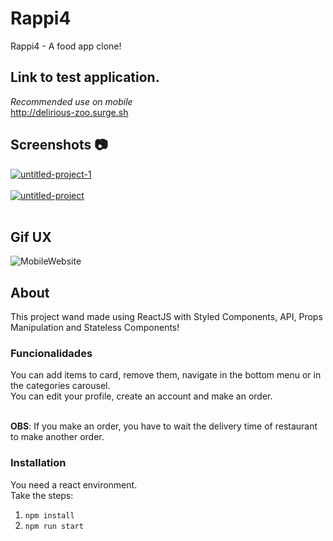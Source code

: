 # Rappi4

Rappi4 - A food app clone!

## Link to test application.
*Recommended use on mobile*<br />
http://delirious-zoo.surge.sh

## Screenshots :camera:

<a href="https://ibb.co/5821GZT"><img src="https://i.ibb.co/Z8NfG9d/untitled-project-1.png" alt="untitled-project-1" border="0"></a><br /><a target='_blank' href='https://pt-br.imgbb.com/'></a><br />
<a href="https://ibb.co/Dzdcwm4"><img src="https://i.ibb.co/Qp0SYh9/untitled-project.png" alt="untitled-project" border="0"></a><br /><a target='_blank' href='https://pt-br.imgbb.com/'></a><br />


## Gif UX

![MobileWebsite](https://media.giphy.com/media/eJAfa2Dq1kpe2NNysc/giphy.gif)

## About

This project wand made using ReactJS with Styled Components, API, Props Manipulation and Stateless Components!

### Funcionalidades
You can add items to card, remove them, navigate in the bottom menu or in the categories carousel.<br />
You can edit your profile, create an account and make an order.<br /><br />

**OBS**: If you make an order, you have to wait the delivery time of restaurant to make another order. 

### Installation
You need a react environment. <br />
Take the steps:<br />
1. ``` npm install ```
2. ``` npm run start ```

